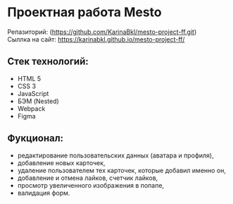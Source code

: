 # Проектная работа Mesto
Репазиторий: (https://github.com/KarinaBkl/mesto-project-ff.git)  
Сыллка на сайт: https://karinabkl.github.io/mesto-project-ff/   
## Стек технологий:
 * HTML 5  
 * CSS 3  
 * JavaScript    
 * БЭМ (Nested)  
 * Webpack   
 * Figma  
## Фукционал:
 * редактирование пользовательских данных (аватара и профиля),  
 * добавление новых карточек,  
 * удаление пользователем тех карточек, которые добавил именно он,  
 * добавление и отмена лайков, счетчик лайков,  
 * просмотр увеличенного изображения в попапе,  
 * валидация форм.
